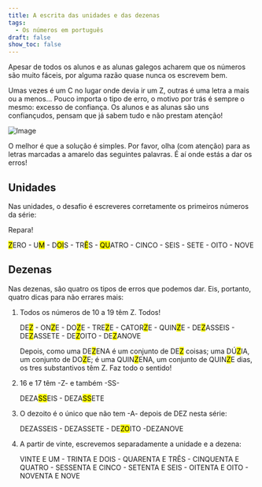 ```yaml
---
title: A escrita das unidades e das dezenas
tags:
  - Os números em português
draft: false
show_toc: false
---
```

Apesar de todos os alunos e as alunas galegos acharem que os números são muito fáceis, por alguma razão quase nunca os escrevem bem.

Umas vezes é um C no lugar onde devia ir um Z, outras é uma letra a mais ou a menos... Pouco importa o tipo de erro, o motivo por trás é sempre o mesmo: excesso de confiança. Os alunos e as alunas são uns confiançudos, pensam que já sabem tudo e não prestam atenção!

![Image](https://media2.giphy.com/media/v1.Y2lkPTc5MGI3NjExdTJnOTNod2d2d3BmYjIzbW5sYjJrNmh0bHZ4eXlmZms1NnN0OTNlOCZlcD12MV9pbnRlcm5hbF9naWZfYnlfaWQmY3Q9Zw/R2tImHqP1t5AzFBuzH/giphy.gif)

O melhor é que a solução é simples. Por favor, olha (com atenção) para as letras marcadas a amarelo das seguintes palavras. É aí onde estás a dar os erros!

## Unidades

Nas unidades, o desafio é escreveres corretamente os primeiros números da série: 

Repara!

<mark>Z</mark>ERO - U<mark>M</mark> - D<mark>OI</mark>S - TR<mark>Ê</mark>S - <mark>QU</mark>ATRO - CINCO - SEIS - SETE - OITO - NOVE


## Dezenas

Nas dezenas, são quatro os tipos de erros que podemos dar. Eis, portanto, quatro dicas para não errares mais: 

1. Todos os números de 10 a 19 têm Z. Todos!

   DE<mark>Z</mark> - ON<mark>Z</mark>E - DO<mark>Z</mark>E - TRE<mark>Z</mark>E - CATOR<mark>Z</mark>E - QUIN<mark>Z</mark>E - DE<mark>Z</mark>ASSEIS - DE<mark>Z</mark>ASSETE - DE<mark>Z</mark>OITO - DE<mark>Z</mark>ANOVE

    Depois, como uma DE<mark>Z</mark>ENA é um conjunto de DE<mark>Z</mark> coisas; uma DÚ<mark>Z</mark>IA, um conjunto de DO<mark>Z</mark>E; é uma QUIN<mark>Z</mark>ENA, um conjunto de QUIN<mark>Z</mark>E dias, os tres substantivos têm Z. Faz todo o sentido!

3. 16 e 17 têm -Z- e também -SS-

   DEZA<mark>SS</mark>EIS - DEZA<mark>SS</mark>ETE

3. O dezoito é o único que não tem -A- depois de DEZ nesta série: 

   DEZASSEIS - DEZASSETE - DE<mark>ZO</mark>ITO -DEZANOVE


4. A partir de vinte, escrevemos separadamente a unidade e a dezena:

   VINTE E UM - TRINTA E DOIS - QUARENTA E TRÊS - CINQUENTA E QUATRO - SESSENTA E CINCO - SETENTA E SEIS - OITENTA E OITO - NOVENTA E NOVE
